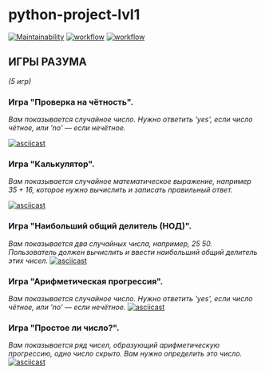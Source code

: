 # python-project-lvl1

[![Maintainability](https://api.codeclimate.com/v1/badges/a99a88d28ad37a79dbf6/maintainability)](https://codeclimate.com/github/DzmitrySha/python-project-lvl1)
[![workflow](https://github.com/DzmitrySha/python-project-lvl1/actions/workflows/github-actions-demo.yml/badge.svg)](https://github.com/DzmitrySha/python-project-lvl1/actions/workflows/github-actions-demo.yml)
[![workflow](https://github.com/DzmitrySha/python-project-lvl1/actions/workflows/hexlet-check.yml/badge.svg)](https://github.com/DzmitrySha/python-project-lvl1/actions/workflows/hexlet-check.yml)

## ИГРЫ РАЗУМА 
_(5 игр)_



### Игра "Проверка на чётность".

_Вам показывается случайное число. Нужно ответить 'yes', если число чётное, или 'no' — если нечётное._

[![asciicast](https://asciinema.org/a/ynuiw1bT6IjeKzFu9IlU9Uj3y.png)](https://asciinema.org/a/ynuiw1bT6IjeKzFu9IlU9Uj3y)


### Игра "Калькулятор".

_Вам показывается случайное математическое выражение, например 35 + 16, которое нужно вычислить и записать правильный ответ._

[![asciicast](https://asciinema.org/a/pqKUhmJqKEpKJndJoNYaM5Qly.png)](https://asciinema.org/a/pqKUhmJqKEpKJndJoNYaM5Qly)


### Игра "Наибольший общий делитель (НОД)".

_Вам показывается два случайных числа, например, 25 50. Пользователь должен вычислить и ввести наибольший общий делитель этих чисел._
[![asciicast](https://asciinema.org/a/UAOdB4EiZsYCDfI2tcUBEDpsh.png)](https://asciinema.org/a/UAOdB4EiZsYCDfI2tcUBEDpsh)



### Игра "Арифметическая прогрессия". 

_Вам показывается случайное число. Нужно ответить 'yes', если число чётное, или 'no' — если нечётное._
[![asciicast](https://asciinema.org/a/XpSGjCxev02AL29nGIEM4MO1J.png)](https://asciinema.org/a/XpSGjCxev02AL29nGIEM4MO1J)

### Игра "Простое ли число?".

_Вам показывается ряд чисел, образующий арифметическую прогрессию, одно число скрыто. Вам нужно определить это число._
[![asciicast](https://asciinema.org/a/54MJk3NzuNAx3mhKVmUdfhv1r.png)](https://asciinema.org/a/54MJk3NzuNAx3mhKVmUdfhv1r)
